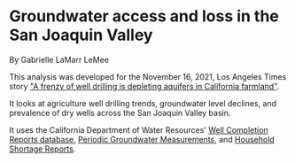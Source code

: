 # Groundwater access and loss in the San Joaquin Valley

By Gabrielle LaMarr LeMee

This analysis was developed for the November 16, 2021, Los Angeles Times story <a href="latimes.com/projects/california-farms-water-wells-drought">"A frenzy of well drilling is depleting aquifers in California farmland"</a>.

It looks at agriculture well drilling trends, groundwater level declines, and prevalence of dry wells across the San Joaquin Valley basin.

It uses the California Department of Water Resources' <a href="https://data.cnra.ca.gov/dataset/well-completion-reports">Well Completion Reports database</a>, <a href="https://data.cnra.ca.gov/dataset/periodic-groundwater-level-measurements">Periodic Groundwater Measurements</a>, and <a href="https://data.ca.gov/dataset/household-water-supply-shortage-reporting-system-data">Household Shortage Reports</a>. 
